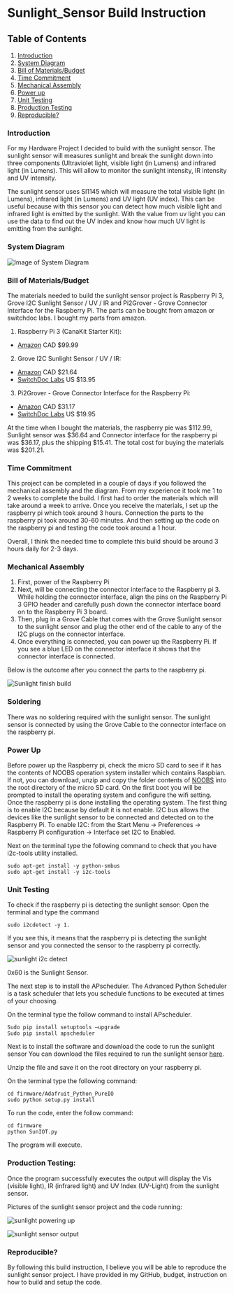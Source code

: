 # Sunlight_Sensor Build Instruction


## Table of Contents
1. [Introduction](#introduction)
2. [System Diagram](#system-diagram)
3. [Bill of Materials/Budget](#bill-of-materialsbudget)
4. [Time Commitment](#time-commitment)
5. [Mechanical Assembly](#mechanical-assembly)
6. [Power up](#power-up)
7. [Unit Testing](#unit-testing)
8. [Production Testing](#production-testing)
9. [Reproducible?](#reproducible)


### Introduction

For my Hardware Project I decided to build with the sunlight sensor. The sunlight sensor will measures sunlight and break the sunlight down into three components (Ultraviolet light, visible light (in Lumens) and infrared light (in Lumens). This will allow to monitor the sunlight intensity, IR intensity and UV intensity.


The sunlight sensor uses SI1145 which will measure the total visible light (in Lumens), infrared light (in Lumens) and UV light (UV index). This can be useful because with this sensor you can detect how much visible light and infrared light is emitted by the sunlight. With the value from uv light you can use the data to find out the UV index and know how much UV light is emitting from the sunlight.

### System Diagram

![Image of System Diagram](https://raw.githubusercontent.com/RaphaelNajera/Sunlight_Sensor/master/documentation/Sunlight%20project%20system%20diagram.png)


### Bill of Materials/Budget
The materials needed to build the sunlight sensor project is Raspberry Pi 3, Grove I2C Sunlight Sensor / UV / IR and Pi2Grover - Grove Connector Interface for the Raspberry Pi. The parts can be bought from amazon or switchdoc labs. I bought my parts from amazon.

1) Raspberry Pi 3 (CanaKit Starter Kit):

* [Amazon](https://www.amazon.ca/CanaKit-Raspberry-Complete-Starter-Kit/dp/B01CCF6V3A/) CAD $99.99

2) Grove I2C Sunlight Sensor / UV / IR:
 
* [Amazon](https://www.amazon.ca/gp/product/B01MG08DPI/) CAD $21.64 
* [SwitchDoc Labs](https://shop.switchdoc.com/products/grove-sunlight-ir-uv-i2c-sensor) US $13.95

3) Pi2Grover - Grove Connector Interface for the Raspberry Pi:

* [Amazon](https://www.amazon.ca/Pi2Grover-Grove-Connector-Interface-Raspberry/dp/B01FPU4JTM/) CAD $31.17
* [SwitchDoc Labs](https://shop.switchdoc.com/products/pi2grover-raspberry-pi-to-grove-connector-interface-board) US $19.95

At the time when I bought the materials, the raspberry pie was $112.99, Sunlight sensor was $36.64 and Connector interface for the raspberry pi was $36.17, plus the shipping $15.41. The total cost for buying the materials was $201.21.

### Time Commitment
This project can be completed in a couple of days if you followed the mechanical assembly and the diagram. From my experience it took me 1 to 2 weeks to complete the build. I first had to order the materials which will take around a week to arrive. Once you receive the materials, I set up the raspberry pi which took around 3 hours. Connection the parts to the raspberry pi took around 30-60 minutes. And then setting up the code on the raspberry pi and testing the code took around a 1 hour.

Overall, I think the needed time to complete this build should be around 3 hours daily for 2-3 days.

### Mechanical Assembly

1) First, power of the Raspberry Pi
2) Next, will be connecting the connector interface to the Raspberry pi 3. While holding the connector interface, align the pins on the Raspberry Pi 3 GPIO header and carefully push down the connector interface board on to the Raspberry Pi 3 board.
3) Then, plug in a Grove Cable that comes with the Grove Sunlight sensor to the sunlight sensor and plug the other end of the cable to any of the I2C plugs on the connector interface. 
4) Once everything is connected, you can power up the Raspberry Pi. If you see a blue LED on the connector interface it shows that the connector interface is connected.


Below is the outcome after you connect the parts to the raspberry pi.

![Sunlight finish build](https://raw.githubusercontent.com/RaphaelNajera/Sunlight_Sensor/master/documentation/Sunlight%20finish%20build.jpg)

### Soldering
There was no soldering required with the sunlight sensor. The sunlight sensor is connected by using the Grove Cable to the connector interface on the raspberry pi.

### Power Up
Before power up the Raspberry pi, check the micro SD card to see if it has the contents of NOOBS operation system installer which contains Raspbian. If not, you can download, unzip and copy the folder contents of [NOOBS](https://downloads.raspberrypi.org/NOOBS_latest) into the root directory of the micro SD card.
On the first boot you will be prompted to install the operating system and configure the wifi setting. Once the raspberry pi is done installing the operating system. The first thing is to enable I2C because by default it is not enable. I2C bus allows the devices like the sunlight sensor to be connected and detected on to the Raspberry Pi.
To enable I2C: from the Start Menu -> Preferences -> Raspberry Pi configuration -> Interface set I2C to Enabled. 

Next on the terminal type the following command to check that you have i2c-tools utility installed.
```
sudo apt-get install -y python-smbus
sudo apt-get install -y i2c-tools
```

### Unit Testing

To check if the raspberry pi is detecting the sunlight sensor:
Open the terminal and type the command 
```
sudo i2cdetect -y 1.
```

If you see this, it means that the raspberry pi is detecting the sunlight sensor and you connected the sensor to the raspberry pi correctly.

![sunlight i2c detect](https://raw.githubusercontent.com/RaphaelNajera/Sunlight_Sensor/master/documentation/Sunlight%20sensor%20i2c%20detect.png)

0x60 is the Sunlight Sensor.

The next step is to install the APscheduler. The Advanced Python Scheduler is a task scheduler that lets you schedule functions to be executed at times of your choosing.

On the terminal type the follow command to install APscheduler.
```
Sudo pip install setuptools –upgrade
Sudo pip install apscheduler
```

Next is to install the software and download the code to run the sunlight sensor
You can download the files required to run the sunlight sensor [here](https://minhaskamal.github.io/DownGit/#/home?url=https:%2F%2Fgithub.com%2FRaphaelNajera%2FSunlight_Sensor%2Ftree%2Fmaster%2Ffirmware).

Unzip the file and save it on the root directory on your raspberry pi. 

On the terminal type the following command:
```
cd firmware/Adafruit_Python_PureIO
sudo python setup.py install
```

To run the code, enter the follow command:
```
cd firmware
python SunIOT.py
```
The program will execute.



### Production Testing:
Once the program successfully executes the output will display the Vis (visible light), IR (infrared light) and UV Index (UV-Light) from the sunlight sensor. 

Pictures of the sunlight sensor project and the code running:

![sunlight powering up](https://raw.githubusercontent.com/RaphaelNajera/Sunlight_Sensor/master/documentation/sunlight%20sensor%20powered%20up.jpg)


![sunlight sensor output](https://raw.githubusercontent.com/RaphaelNajera/Sunlight_Sensor/master/documentation/Sunlight%20sensor%20output.png)

### Reproducible?
By following this build instruction, I believe you will be able to reproduce the sunlight sensor project. I have provided in my GitHub, budget, instruction on how to build and setup the code.










